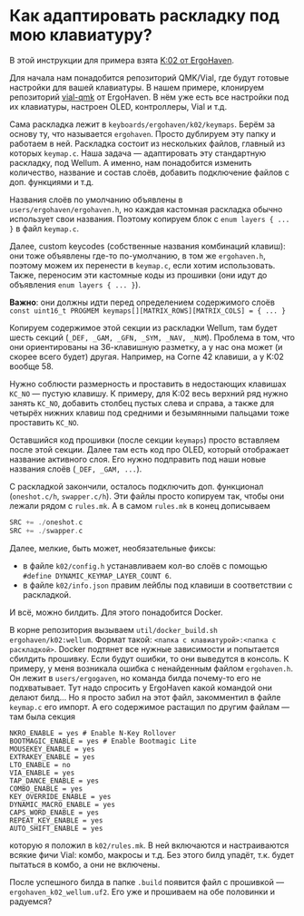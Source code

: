 # Как адаптировать раскладку под мою клавиатуру?

В этой инструкции для примера взята [K:02 от ErgoHaven](https://ru.ergohaven.xyz/k02).

Для начала нам понадобится репозиторий QMK/Vial, где будут готовые настройки для вашей клавиатуры. В нашем примере, клонируем репозиторий [vial-qmk](https://github.com/ergohaven/vial-qmk) от ErgoHaven. В нём уже есть все настройки под их клавиатуры, настроен OLED, контроллеры, Vial и т.д.

Сама раскладка лежит в `keyboards/ergohaven/k02/keymaps`. Берём за основу ту, что называется `ergohaven`. Просто дублируем эту папку и работаем в ней. Раскладка состоит из нескольких файлов, главный из которых `keymap.c`. Наша задача — адаптировать эту стандартную раскладку, под Wellum. А именно, нам понадобится изменить количество, название и состав слоёв, добавить подключение файлов с доп. функциями и т.д.

Названия слоёв по умолчанию объявлены в `users/ergohaven/ergohaven.h`, но каждая кастомная раскладка обычно использует свои названия. Поэтому копируем блок с `enum layers { ... }` в файл `keymap.c`.

Далее, custom keycodes (собственные названия комбинаций клавиш): они тоже объявлены где-то по-умолчанию, в том же `ergohaven.h`, поэтому можем их перенести в `keymap.c`, если хотим использовать. Также, переносим эти кастомные коды из прошивки (они идут до объявления `enum layers { ... }`).

**Важно**: они должны идти перед определением содержимого слоёв `const uint16_t PROGMEM keymaps[][MATRIX_ROWS][MATRIX_COLS] = { ... }`

Копируем содержимое этой секции из раскладки Wellum, там будет шесть секций (`_DEF, _GAM, _GFN, _SYM, _NAV, _NUM`). Проблема в том, что они ориентированы на 36-клавишную разметку, а у нас она может (и скорее всего будет) другая. Например, на Corne 42 клавиши, а у K:02 вообще 58.

Нужно соблюсти размерность и проставить в недостающих клавишах `KC_NO` — пустую клавишу. К примеру, для K:02 весь верхний ряд нужно занять `KC_NO`, добавить столбец пустых слева и справа, а также для четырёх нижних клавиш под средними и безымянными пальцами тоже проставить `KC_NO`.

Оставшийся код прошивки (после секции `keymaps`) просто вставляем после этой секции. Далее там есть код про OLED, который отображает название активного слоя. Его нужно подправить под наши новые названия слоёв (`_DEF, _GAM, ...`).

С раскладкой закончили, осталось подключить доп. функционал (`oneshot.c/h`, `swapper.c/h`). Эти файлы просто копируем так, чтобы они лежали рядом с `rules.mk`. А в самом `rules.mk` в конец дописываем

```c
SRC += ./oneshot.c
SRC += ./swapper.c
```

Далее, мелкие, быть может, необязательные фиксы:

- в файле `k02/config.h` устанавливаем кол-во слоёв с помощью `#define DYNAMIC_KEYMAP_LAYER_COUNT 6`.
- в файле `k02/info.json` правим лейблы под клавиши в соответствии с раскладкой.

И всё, можно билдить. Для этого понадобится Docker.

В корне репозитория вызываем `util/docker_build.sh ergohaven/k02:wellum`. Формат такой: `<папка с клавиатурой>:<папка с раскладкой>`. Docker подтянет все нужные зависимости и попытается сбилдить прошивку. Если будут ошибки, то они выведутся в консоль. К примеру, у меня возникала ошибка с ненайденным файлом `ergohaven.h`. Он лежит в `users/ergogaven`, но команда билда почему-то его не подхватывает. Тут надо спросить у ErgoHaven какой командой они делают билд... Но я просто забил на этот файл, закомментил в файле `keymap.c` его импорт. А его содержимое растащил по другим файлам — там была секция

```
NKRO_ENABLE = yes # Enable N-Key Rollover
BOOTMAGIC_ENABLE = yes # Enable Bootmagic Lite
MOUSEKEY_ENABLE = yes
EXTRAKEY_ENABLE = yes
LTO_ENABLE = no
VIA_ENABLE = yes
TAP_DANCE_ENABLE = yes
COMBO_ENABLE = yes
KEY_OVERRIDE_ENABLE = yes
DYNAMIC_MACRO_ENABLE = yes
CAPS_WORD_ENABLE = yes
REPEAT_KEY_ENABLE = yes
AUTO_SHIFT_ENABLE = yes
```

которую я положил в `k02/rules.mk`. В ней включаются и настраиваются всякие фичи Vial: комбо, макросы и т.д. Без этого билд упадёт, т.к. будет пытаться в комбо, а они не включены.

После успешного билда в папке `.build` появится файл с прошивкой — `ergohaven_k02_wellum.uf2`. Его уже и прошиваем на обе половинки и радуемся?

